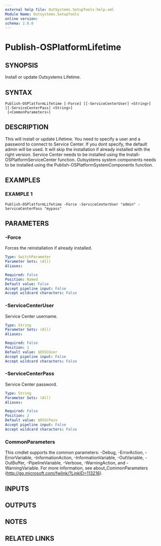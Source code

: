 ```yaml
---
external help file: OutSystems.SetupTools-help.xml
Module Name: Outsystems.SetupTools
online version:
schema: 2.0.0
---
```


# Publish-OSPlatformLifetime

## SYNOPSIS
Install or update Outsystems Lifetime.

## SYNTAX

```
Publish-OSPlatformLifetime [-Force] [[-ServiceCenterUser] <String>] [[-ServiceCenterPass] <String>]
 [<CommonParameters>]
```

## DESCRIPTION
This will install or update Lifetime.
You need to specify a user and a password to connect to Service Center.
If you dont specify, the default admin will be used.
It will skip the installation if already installed with the right version.
Service Center needs to be installed using the Install-OSPlatformServiceCenter function.
Outsystems system components needs to be installed using the Publish-OSPlatformSystemComponents function.

## EXAMPLES

### EXAMPLE 1
```
Publish-OSPlatformLifetime -Force -ServiceCenterUser "admin" -ServiceCenterPass "mypass"
```

## PARAMETERS

### -Force
Forces the reinstallation if already installed.

```yaml
Type: SwitchParameter
Parameter Sets: (All)
Aliases:

Required: False
Position: Named
Default value: False
Accept pipeline input: False
Accept wildcard characters: False
```

### -ServiceCenterUser
Service Center username.

```yaml
Type: String
Parameter Sets: (All)
Aliases:

Required: False
Position: 1
Default value: $OSSCUser
Accept pipeline input: False
Accept wildcard characters: False
```

### -ServiceCenterPass
Service Center password.

```yaml
Type: String
Parameter Sets: (All)
Aliases:

Required: False
Position: 2
Default value: $OSSCPass
Accept pipeline input: False
Accept wildcard characters: False
```

### CommonParameters
This cmdlet supports the common parameters: -Debug, -ErrorAction, -ErrorVariable, -InformationAction, -InformationVariable, -OutVariable, -OutBuffer, -PipelineVariable, -Verbose, -WarningAction, and -WarningVariable.
For more information, see about_CommonParameters (http://go.microsoft.com/fwlink/?LinkID=113216).

## INPUTS

## OUTPUTS

## NOTES

## RELATED LINKS
